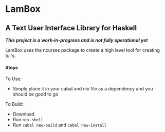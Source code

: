 # LamBox

## A Text User Interface Library for Haskell

***This project is a work-in-progress and is not fully operational yet***

LamBox uses the ncurses package to create a high level tool for creating tui's.

#### Steps

To Use:

- Simply place it in your cabal and nix file as a dependency and you should be good to go

To Build:

- Download
- Run `nix-shell`
- Run `cabal new-build` and `cabal new-install`
